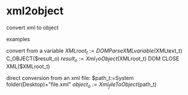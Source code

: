 # xml2object
convert xml to object

examples 

convert from a variable 
		$XMLroot_t:=DOM Parse XML variable($XMLtext_t)
		C_OBJECT($result_o)
		$result_o:=Xml_ToObject ($XMLroot_t)
		DOM CLOSE XML($XMLroot_t)

direct conversion from an xml file:
		$path_t:=System folder(Desktop)+"file.xml"
		$object_o:=Xml_fileToObject ($path_t)
